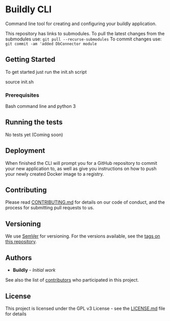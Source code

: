 # Buildly CLI

Command line tool for creating and configuring your buildly application.

This repository has links to submodules.  To pull the latest changes from the submodules use:
`git pull --recurse-submodules`
To commit changes use:
`git commit -am 'added DbConnector module`

## Getting Started

To get started just run the init.sh script

source init.sh

### Prerequisites

Bash command line and python 3

## Running the tests

No tests yet (Coming soon)

## Deployment

When finished the CLI will prompt you for a GitHub repository to commit your new application to, as well as give you instructions on how to push your newly created Docker image to a registry.



## Contributing

Please read [CONTRIBUTING.md](https://github.com/buildlyio/docs/CONTRIBUTING) for details on our code of conduct, and the process for submitting pull requests to us.

## Versioning

We use [SemVer](http://semver.org/) for versioning. For the versions available, see the [tags on this repository](https://github.com/your/project/tags).

## Authors

* **Buildly** - *Initial work*

See also the list of [contributors](https://github.com/buidlyio/buildly-cli/contributors) who participated in this project.

## License

This project is licensed under the GPL v3 License - see the [LICENSE.md](LICENSE.md) file for details
